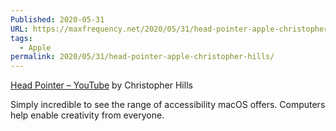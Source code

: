 ```yaml
---
Published: 2020-05-31
URL: https://maxfrequency.net/2020/05/31/head-pointer-apple-christopher-hills/
tags:
  - Apple
permalink: 2020/05/31/head-pointer-apple-christopher-hills/
---
```

[Head Pointer – YouTube](https://www.youtube.com/watch?v=NL0x-b6zZ8Y) by Christopher Hills

Simply incredible to see the range of accessibility macOS offers. Computers help enable creativity from everyone. 